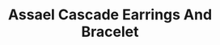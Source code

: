 ---
title: Assael Cascade Earrings And Bracelet
description: |
  The Assael Cascade Collection features a pair of Japanese Akoya Chandalier Earrings and matching Bracelet. Both were created for movement and fun, the pearls are complimented beautifully with bezel set diamonds.
specs: |
  The bracelet includes 172 Akoya Cultured Pearls, 6.5 - 8.0mm, 56 Diamonds 0.59 ctw, and set in 18k Yellow Gold.

  The Earrings are made up of 48 Akoya Cultured Pearls, 6.5 - 9.0 mm, 26 Diamonds 0.48 ctw, and set in 18K Yellow Gold
images:
  - image_path: /uploads/assael-cascade-earrings-and-bracelet.jpg
_category:
order_number: 2
categories:
  - bracelets
  - earrings
---